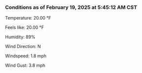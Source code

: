 ### Conditions as of February 19, 2025 at 5:45:12 AM CST 

Temperature: 20.00 &deg;F

Feels like: 20.00 &deg;F

Humidity: 89%

Wind Direction: N

Windspeed: 1.8 mph

Wind Gust: 3.8 mph

